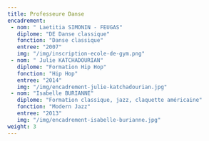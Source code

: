 ```yaml
---
title: Professeure Danse
encadrement:
 - nom: " Laetitia SIMONIN - FEUGAS"
   diplome: "DE Danse classique"
   fonction: "Danse classique"
   entree: "2007"
   img: "/img/inscription-ecole-de-gym.png"
 - nom: " Julie KATCHADOURIAN"
   diplome: "Formation Hip Hop"
   fonction: "Hip Hop"
   entree: "2014"
   img: "/img/encadrement-julie-katchadourian.jpg"
 - nom: "Isabelle BURIANNE"
   diplome: "Formation classique, jazz, claquette américaine"
   fonction: "Modern Jazz"
   entree: "2013"
   img: "/img/encadrement-isabelle-burianne.jpg"
weight: 3
---
```

